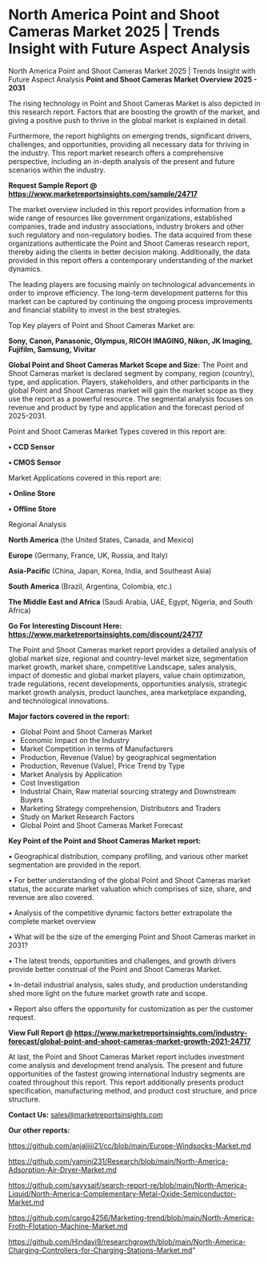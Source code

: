 # North America Point and Shoot Cameras Market 2025 | Trends Insight with Future Aspect Analysis
North America Point and Shoot Cameras Market 2025 | Trends Insight with Future Aspect Analysis
<Strong> Point and Shoot Cameras Market Overview 2025 - 2031</strong>

The rising technology in Point and Shoot Cameras Market is also depicted in this research report. Factors that are boosting the growth of the market, and giving a positive push to thrive in the global market is explained in detail.

Furthermore, the report highlights on emerging trends, significant drivers, challenges, and opportunities, providing all necessary data for thriving in the industry. This report market research offers a comprehensive perspective, including an in-depth analysis of the present and future scenarios within the industry.

<strong>Request Sample Report @ <a href=https://www.marketreportsinsights.com/sample/24717>https://www.marketreportsinsights.com/sample/24717</a></strong>

The market overview included in this report provides information from a wide range of resources like government organizations, established companies, trade and industry associations, industry brokers and other such regulatory and non-regulatory bodies. The data acquired from these organizations authenticate the Point and Shoot Cameras research report, thereby aiding the clients in better decision making. Additionally, the data provided in this report offers a contemporary understanding of the market dynamics.

The leading players are focusing mainly on technological advancements in order to improve efficiency. The long-term development patterns for this market can be captured by continuing the ongoing process improvements and financial stability to invest in the best strategies.

Top Key players of Point and Shoot Cameras Market are:

<strong>Sony, Canon, Panasonic, Olympus, RICOH IMAGING, Nikon, JK Imaging, Fujifilm, Samsung, Vivitar</strong>

<strong><b>Global Point and Shoot Cameras Market Scope and Size:</b></strong>
The Point and Shoot Cameras market is declared segment by company, region (country), type, and application. Players, stakeholders, and other participants in the global Point and Shoot Cameras market will gain the market scope as they use the report as a powerful resource. The segmental analysis focuses on revenue and product by type and application and the forecast period of 2025-2031.

Point and Shoot Cameras Market Types covered in this report are:

<strong>• CCD Sensor

• CMOS Sensor</strong>

Market Applications covered in this report are:

<strong>• Online Store

• Offline Store</strong> 

Regional Analysis

<strong>North America</strong> (the United States, Canada, and Mexico)

<strong>Europe</strong> (Germany, France, UK, Russia, and Italy)

<strong>Asia-Pacific</strong> (China, Japan, Korea, India, and Southeast Asia)

<strong>South America</strong> (Brazil, Argentina, Colombia, etc.)

<strong>The Middle East and Africa</strong> (Saudi Arabia, UAE, Egypt, Nigeria, and South Africa)

<strong>Go For Interesting Discount Here: <a href=https://www.marketreportsinsights.com/discount/24717>https://www.marketreportsinsights.com/discount/24717</a></strong>

The Point and Shoot Cameras market report provides a detailed analysis of global market size, regional and country-level market size, segmentation market growth, market share, competitive Landscape, sales analysis, impact of domestic and global market players, value chain optimization, trade regulations, recent developments, opportunities analysis, strategic market growth analysis, product launches, area marketplace expanding, and technological innovations.

<strong><b>Major factors covered in the report:</b></strong>
<ul>
  <li>Global Point and Shoot Cameras Market </li>
  <li>Economic Impact on the Industry</li>
  <li>Market Competition in terms of Manufacturers</li>
  <li>Production, Revenue (Value) by geographical segmentation</li>
  <li>Production, Revenue (Value), Price Trend by Type</li>
  <li>Market Analysis by Application</li>
  <li>Cost Investigation</li>
  <li>Industrial Chain, Raw material sourcing strategy and Downstream Buyers</li>
  <li>Marketing Strategy comprehension, Distributors and Traders</li>
  <li>Study on Market Research Factors</li>
  <li>Global Point and Shoot Cameras Market Forecast</li>
</ul>

<strong><b>Key Point of the Point and Shoot Cameras Market report:</b></strong>

• Geographical distribution, company profiling, and various other market segmentation are provided in the report.

• For better understanding of the global Point and Shoot Cameras market status, the accurate market valuation which comprises of size, share, and revenue are also covered.

• Analysis of the competitive dynamic factors better extrapolate the complete market overview

• What will be the size of the emerging Point and Shoot Cameras market in 2031?

• The latest trends, opportunities and challenges, and growth drivers provide better construal of the Point and Shoot Cameras Market.

• In-detail industrial analysis, sales study, and production understanding shed more light on the future market growth rate and scope.

• Report also offers the opportunity for customization as per the customer request.

<strong><b>View Full Report @ <a href=https://www.marketreportsinsights.com/industry-forecast/global-point-and-shoot-cameras-market-growth-2021-24717>https://www.marketreportsinsights.com/industry-forecast/global-point-and-shoot-cameras-market-growth-2021-24717</a></b></strong>


At last, the Point and Shoot Cameras Market report includes investment come analysis and development trend analysis. The present and future opportunities of the fastest growing international industry segments are coated throughout this report. This report additionally presents product specification, manufacturing method, and product cost structure, and price structure.

<strong>Contact Us:</strong>
sales@marketreportsinsights.com

<strong>Our other reports:</strong>

<a href=https://github.com/anjaliiii21/cc/blob/main/Europe-Windsocks-Market.md>https://github.com/anjaliiii21/cc/blob/main/Europe-Windsocks-Market.md</a>

<a href=https://github.com/yamini231/Research/blob/main/North-America-Adsorption-Air-Dryer-Market.md>https://github.com/yamini231/Research/blob/main/North-America-Adsorption-Air-Dryer-Market.md</a>

<a href=https://github.com/sayysaif/search-report-re/blob/main/North-America-Liquid/North-America-Complementary-Metal-Oxide-Semiconductor-Market.md>https://github.com/sayysaif/search-report-re/blob/main/North-America-Liquid/North-America-Complementary-Metal-Oxide-Semiconductor-Market.md</a>

<a href=https://github.com/cargo4256/Marketing-trend/blob/main/North-America-Froth-Flotation-Machine-Market.md>https://github.com/cargo4256/Marketing-trend/blob/main/North-America-Froth-Flotation-Machine-Market.md</a>

<a href=https://github.com/Hindavi9/researchgrowth/blob/main/North-America-Charging-Controllers-for-Charging-Stations-Market.md>https://github.com/Hindavi9/researchgrowth/blob/main/North-America-Charging-Controllers-for-Charging-Stations-Market.md</a>"
